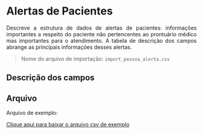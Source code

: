 # Alertas de Pacientes

<p align="justify"> 
Descreve a estrutura de dados de alertas de pacientes: informações importantes a respeito do paciente não pertencentes ao prontuário médico mas importantes para o atendimento. A tabela de descrição dos campos abrange as principais informações desses alertas.
</p>

> Nome do arquivo de importação: `import_pessoa_alerta.csv` 

## Descrição dos campos

[](tables/campos.md ':include')


## Arquivo
<p align="justify">Arquivo de exemplo:</p>

[Clique aqui para baixar o arquivo csv de exemplo](../../arquivos_exemplos/import_pessoa_alerta.csv ':ignore')
